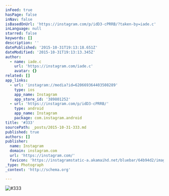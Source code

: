 ```yaml
---
inFeed: true
hasPage: false
inNav: false
isBasedOnUrl: 'https://instagram.com/p/idD3-cPRRB/?taken-by=iade.c'
inLanguage: null
starred: false
keywords: []
description: ''
datePublished: '2015-10-31T19:13:18.651Z'
dateModified: '2015-10-31T19:13:13.345Z'
author:
  - name: iade.c
    url: 'https://instagram.com/iade.c'
    avatar: {}
related: []
app_links:
  - url: 'instagram://media?id=620669364403508289'
    type: ios
    app_name: Instagram
    app_store_id: '389801252'
  - url: 'https://instagram.com/p/idD3-cPRRB/'
    type: android
    app_name: Instagram
    package: com.instagram.android
title: '#333'
sourcePath: _posts/2015-10-31-333.md
published: true
authors: []
publisher:
  name: Instagram
  domain: instagram.com
  url: 'https://instagram.com/'
  favicon: 'https://instagramstatic-a.akamaihd.net/bluebar/64b94d2/images/ico/favicon.ico'
_type: Photograph
_context: 'http://schema.org'

---
```

![#333](https://scontent.cdninstagram.com/hphotos-xfp1/t51.2885-15/e15/1538523_1377230655855748_2035237797_n.jpg)